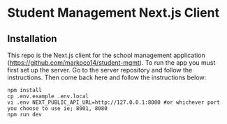 # Student Management Next.js Client

## Installation
This repo is the Next.js client for the school management application (https://github.com/markoco14/student-mgmt).
To run the app you must first set up the server. Go to the server repository and follow the instructions. Then come back
here and follow the instructions below:

```
npm install
cp .env.example .env.local
vi .env NEXT_PUBLIC_API_URL=http://127.0.0.1:8000 #or whichever port you choose to use ie; 8001, 8080
npm run dev
```